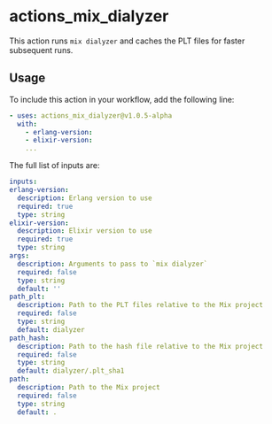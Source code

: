 # actions_mix_dialyzer

This action runs `mix dialyzer` and caches the PLT files for faster subsequent runs.

## Usage

To include this action in your workflow, add the following line:

```yaml
- uses: actions_mix_dialyzer@v1.0.5-alpha
  with:
    - erlang-version:
    - elixir-version:
    ...
```

The full list of inputs are:

  ```yaml
inputs:
  erlang-version:
    description: Erlang version to use
    required: true
    type: string
  elixir-version:
    description: Elixir version to use
    required: true
    type: string
  args:
    description: Arguments to pass to `mix dialyzer`
    required: false
    type: string
    default: ''
  path_plt:
    description: Path to the PLT files relative to the Mix project
    required: false
    type: string
    default: dialyzer
  path_hash:
    description: Path to the hash file relative to the Mix project
    required: false
    type: string
    default: dialyzer/.plt_sha1
  path:
    description: Path to the Mix project
    required: false
    type: string
    default: .
```
